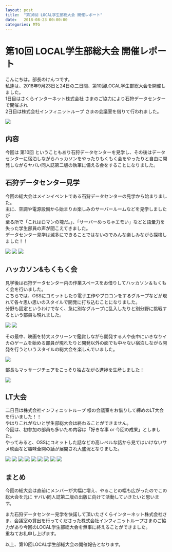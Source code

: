 ```yaml
---
layout: post
title:  "第10回 LOCAL学生部総大会 開催レポート"
date:   2018-08-23 00:00:00
categories: MTG
---
```


# 第10回 LOCAL学生部総大会 開催レポート


こんにちは。部長のけんつです。  
私達は、2018年9月23日と24日の二日間、第10回LOCAL学生部総大会を開催しました。  
1日目はさくらインターネット株式会社 さまのご協力により石狩データセンターで開催され  
2日目は株式会社インフィニットループ さまの会議室を借りて行われました。  

![](/static/img/localst2018/localst2018.jpeg)

## 内容

今回は 第10回 ということもあり石狩データセンターを見学し、その後はデータセンターに宿泊しながらハッカソンをやったりもくもく会をやったりと自由に開発しながらヤバい同人誌第二版の執筆に備える会をすることになりました。  


## 石狩データセンター見学


今回の総大会はメインイベントである石狩データセンターの見学から始まりました。  
主に、空調や電源設備から始まりお楽しみのサーバールームなどを見学しましたが  
至る所で「これはロマンの塊だ。」、「サーバーめっちゃエモい」などと語彙力を失った学生部員の声が聞こえてきました。  
データセンター見学は滅多にできることではないのでみんな楽しみながら探検しました！！  

![](/static/img/localst2018/localst2018_1.jpg)
![](/static/img/localst2018/localst2018_2.jpg)
![](/static/img/localst2018/localst2018_3.jpg)

## ハッカソン&もくもく会

見学後は石狩データセンター内の作業スペースをお借りしてハッカソン＆もくもく会を行いました。  
こちらでは、OSSにコミットしたり電子工作やプロコンをするグループなどが現れて各々思い思いのスタイルで開発に打ち込むことになりました。  
分野も固定というわけでなく、急に別なグループに乱入したりと別分野に挑戦するという部員も現れました。  

![](/static/img/localst2018/localst2018_4.jpg)
![](/static/img/localst2018/localst2018_5.jpg)

その最中、映画を特大スクリーンで鑑賞しながら開発する人や夜中にいきなりイカのゲームを始める部員が現れたりと開発以外の面でも中々ない宿泊しながら開発を行うというスタイルの総大会を楽しんでいました。  

![](/static/img/localst2018/localst2018_7.jpg)

部長もマッサージチェアをこっそり独占ながら進捗を生産しました！  

![](/static/img/localst2018/localst2018_6.jpg)

## LT大会

二日目は株式会社インフィニットループ 様の会議室をお借りして締めのLT大会を行いました！！  
やはりこれがないと学生部総大会は終わることができません。  
今回は、初参加の部員も多いため内容は「好きな事 or 今回の成果」としました。  
やってみると、OSSにコミットした話などの高レベルな話から見てはいけないサメ映画など趣味全開の話が展開され大盛況となりました。  

![](/static/img/localst2018/localst2018_end.jpg)
![](/static/img/localst2018/localst2018_title.jpg)
![](/static/img/localst2018/localst2018_lt1.jpg)
![](/static/img/localst2018/localst2018_lt2.jpg)
![](/static/img/localst2018/localst2018_lt3.jpg)
![](/static/img/localst2018/localst2018_lt4.jpg)
![](/static/img/localst2018/localst2018_lt5.jpg)
![](/static/img/localst2018/localst2018_lt6.jpg)
![](/static/img/localst2018/localst2018_lt7.jpg)


## まとめ

今回の総大会は直前にメンバーが大幅に増え、やることの幅も広がったのでこの総大会を元に
ヤバい同人誌第二版の出版に向けて活動していきたいと思います。  

また石狩データセンター見学を快諾して頂いたさくらインターネット株式会社さま、会議室の貸出を行ってくださった株式会社インフィニットループさまのご協力があり今回のLOCAL学生部総大会を無事に終えることができました。  
重ねてお礼申し上げます。  

以上、第10回LOCAL学生部総大会の開催報告となります。  
